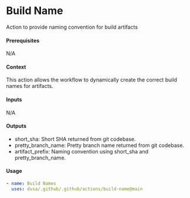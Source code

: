 # Build Name
Action to provide naming convention for build artifacts

####  Prerequisites
N/A

####  Context
This action allows the workflow to dynamically create the correct build names for artifacts.

####  Inputs
N/A
####  Outputs
- short_sha: Short SHA returned from git codebase.
- pretty_branch_name: Pretty branch name returned from git codebase.
- artifact_prefix: Naming convention using short_sha and pretty_branch_name.

####  Usage     
```yaml
- name: Build Names
  uses: dvsa/.github/.github/actions/build-name@main
```